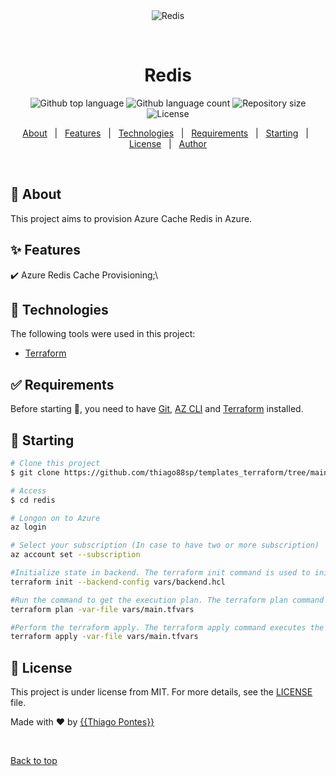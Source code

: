 <div align="center" id="top"> 
  <img src="https://user-images.githubusercontent.com/54182968/127691383-c0920320-7613-4a82-8897-079ade577ea6.png" alt="Redis" />


  &#xa0;

  <!-- <a href="https://redis.netlify.app">Demo</a> -->
</div>

<h1 align="center">Redis</h1>

<p align="center">
  <img alt="Github top language" src="https://img.shields.io/github/languages/top/{{THIAGO88SP}}/redis?color=56BEB8">

  <img alt="Github language count" src="https://img.shields.io/github/languages/count/{{thiago88sp}}/redis?color=56BEB8">

  <img alt="Repository size" src="https://img.shields.io/github/repo-size/{{thiago88sp}}/redis?color=56BEB8">

  <img alt="License" src="https://img.shields.io/github/license/{{thiago88sp}}/redis?color=56BEB8">

  <!-- <img alt="Github issues" src="https://img.shields.io/github/issues/{{thiago88sp}}/redis?color=56BEB8" /> -->

  <!-- <img alt="Github forks" src="https://img.shields.io/github/forks/{{thiago88sp}}/redis?color=56BEB8" /> -->

  <!-- <img alt="Github stars" src="https://img.shields.io/github/stars/{{thiago88sp}}/redis?color=56BEB8" /> -->
</p>

<!-- Status -->

<!-- <h4 align="center"> 
	🚧  Redis 🚀 Under construction...  🚧
</h4> 

<hr> -->

<p align="center">
  <a href="#dart-about">About</a> &#xa0; | &#xa0; 
  <a href="#sparkles-features">Features</a> &#xa0; | &#xa0;
  <a href="#rocket-technologies">Technologies</a> &#xa0; | &#xa0;
  <a href="#white_check_mark-requirements">Requirements</a> &#xa0; | &#xa0;
  <a href="#checkered_flag-starting">Starting</a> &#xa0; | &#xa0;
  <a href="#memo-license">License</a> &#xa0; | &#xa0;
  <a href="https://github.com/{{thiago88sp}}" target="_blank">Author</a>
</p>

<br>

## :dart: About ##

This project aims to provision Azure Cache Redis in Azure.

## :sparkles: Features ##

:heavy_check_mark: Azure Redis Cache Provisioning;\

## :rocket: Technologies ##

The following tools were used in this project:

- [Terraform](https://www.terraform.io/)

## :white_check_mark: Requirements ##

Before starting :checkered_flag:, you need to have [Git](https://git-scm.com), [AZ CLI](https://docs.microsoft.com/pt-br/cli/azure/install-azure-cli) and [Terraform](https://www.terraform.io/) installed.

## :checkered_flag: Starting ##

```bash
# Clone this project
$ git clone https://github.com/thiago88sp/templates_terraform/tree/main/redis

# Access
$ cd redis

# Longon on to Azure
az login

# Select your subscription (In case to have two or more subscription)
az account set --subscription

#Initialize state in backend. The terraform init command is used to initialize a working directory containing Terraform configuration files. This is the first command that should be run after writing a new Terraform configuration or cloning an existing one from version control. It is safe to run this command multiple times.
terraform init --backend-config vars/backend.hcl

#Run the command to get the execution plan. The terraform plan command creates an execution plan.
terraform plan -var-file vars/main.tfvars

#Perform the terraform apply. The terraform apply command executes the actions proposed in a Terraform plan.
terraform apply -var-file vars/main.tfvars

```

## :memo: License ##

This project is under license from MIT. For more details, see the [LICENSE](LICENSE.md) file.


Made with :heart: by <a href="https://github.com/thiago88sp" target="_blank">{{Thiago Pontes}}</a>

&#xa0;

<a href="#top">Back to top</a>
